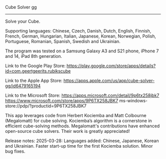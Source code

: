 Cube Solver gg
______________


Solve your Cube.

Supporting languages: Chinese, Czech, Danish, Dutch, English, Finnish, French, German, Hungarian, Italian, Japanese, Korean, Norwegian, Polish, Portuguese, Romanian, Spanish, Swedish and Ukrainian.

The program was tested on a Samsung Galaxy A3 and S21 phone, iPhone 7 and 14, iPad 8th generation.

Link to the Google Play Store:
https://play.google.com/store/apps/details?id=com.geertgeerits.rubikscube

Link to the Apple App Store:
https://apps.apple.com/us/app/cube-solver-gg/id6479165194

Link to the Microsoft Store:
https://apps.microsoft.com/detail/9p6tx258jbk7
https://www.microsoft.com/store/apps/9P6TX258JBK7
ms-windows-store://pdp/?productid=9P6TX258JBK7

This app leverages code from Herbert Kociemba and Matt Colbourne (Megalomatt) for cube solving.
Kociemba’s algorithm is a cornerstone in efficient cube-solving methods.
Megalomatt's contributions have enhanced open-source cube solvers.
Their work is greatly appreciated!


Release notes:
2025-03-28: Languages ​​added: Chinese, Japanese, Korean and Ukrainian.
            Faster start-up time for the first Kociemba solution.
            Minor bug fixes.
